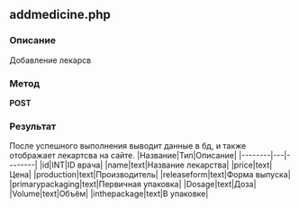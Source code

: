 ## addmedicine.php
### Описание
Добавление лекарсв

### Метод
**POST**

### Результат 
После успешного выполнения выводит данные в бд, и также отображает лекартсва на сайте.
|Название|Тип|Описание|
|--------|---|--------|
|id|INT|ID врача|
|name|text|Название лекарства|
|price|text|Цена|
|production|text|Производитель|
|releaseform|text|Форма выпуска|
|primarypackaging|text|Первичная упаковка|
|Dosage|text|Доза|
|Volume|text|Объём|
|inthepackage|text|В упаковке|





